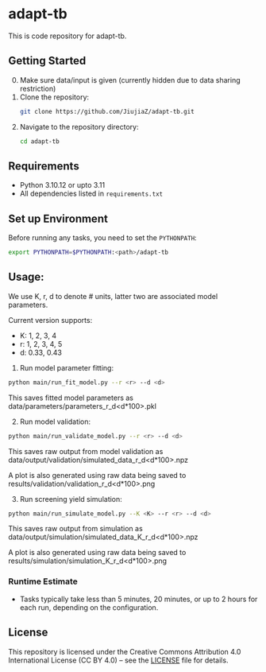 # adapt-tb
This is code repository for adapt-tb.

## Getting Started
0. Make sure data/input is given (currently hidden due to data sharing restriction)
1. Clone the repository:
   ```bash
   git clone https://github.com/JiujiaZ/adapt-tb.git
   ```
2. Navigate to the repository directory:
   ```bash
   cd adapt-tb
   ```
## Requirements
- Python 3.10.12 or upto 3.11
- All dependencies listed in `requirements.txt`

## Set up Environment

Before running any tasks, you need to set the `PYTHONPATH`:
```bash
export PYTHONPATH=$PYTHONPATH:<path>/adapt-tb
````
## Usage:
We use K, r, d to denote # units, latter two are associated model parameters.

Current version supports:
- K: 1, 2, 3, 4
- r: 1, 2, 3, 4, 5
- d: 0.33, 0.43
                        
1. Run model parameter fitting:
  ``` bash
  python main/run_fit_model.py --r <r> --d <d>
  ```
This saves fitted model parameters as data/parameters/parameters_r<r>_d<d*100>.pkl

2. Run model validation:
  ``` bash
  python main/run_validate_model.py --r <r> --d <d>
  ```
This saves raw output from model validation as data/output/validation/simulated_data_r<r>_d<d*100>.npz

A plot is also generated using raw data being saved to results/validation/validation_r<r>_d<d*100>.png

3. Run screening yield simulation:
  ``` bash
  python main/run_simulate_model.py --K <K> --r <r> --d <d>
  ```
This saves raw output from simulation as data/output/simulation/simulated_data_K<K>_r<r>_d<d*100>.npz

A plot is also generated using raw data being saved to results/simulation/simulation_K<K>_r<r>_d<d*100>.png

### Runtime Estimate
- Tasks typically take less than 5 minutes, 20 minutes, or up to 2 hours for each run, depending on the configuration.

## License
This repository is licensed under the Creative Commons Attribution 4.0 International License (CC BY 4.0) – see the [LICENSE](https://creativecommons.org/licenses/by/4.0/) file for details.

